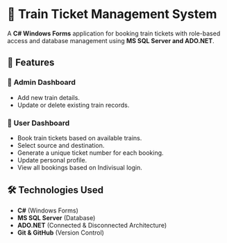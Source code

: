 # 🚆 Train Ticket Management System

A **C# Windows Forms** application for booking train tickets with role-based access and database management using **MS SQL Server and ADO.NET**.

## 📌 Features
### 🔹 **Admin Dashboard**
- Add new train details.
- Update or delete existing train records.

### 🔹 **User Dashboard**
- Book train tickets based on available trains.
- Select source and destination.
- Generate a unique ticket number for each booking.
- Update personal profile.
- View all bookings based on Indivisual login.

## 🛠️ Technologies Used
- **C#** (Windows Forms)
- **MS SQL Server** (Database)
- **ADO.NET** (Connected & Disconnected Architecture)
- **Git & GitHub** (Version Control)
